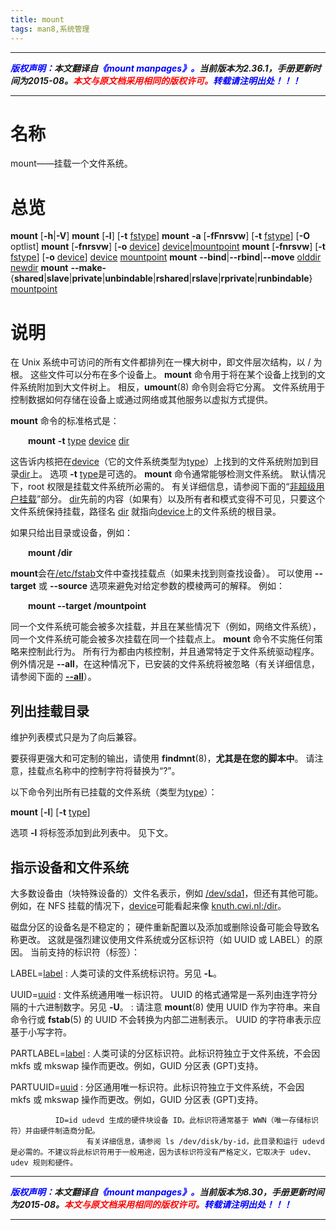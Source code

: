 ```yaml
---
title: mount 
tags: man8,系统管理
---
```


------

***<font color=blue>版权声明：</font>本文翻译自<font color=blue>《mount manpages》。</font>当前版本为2.36.1，手册更新时间为2015-08。<font color=red>本文与原文档采用相同的版权许可。</font><font color=blue>转载请注明出处！！！</font>***

------

# 名称
mount——挂载一个文件系统。

# 总览
**mount** [**-h**|**-V**]
**mount** [**-l**] [**-t** <u>fstype</u>]
**mount** **-a** [**-fFnrsvw**] [**-t** <u>fstype</u>] [**-O** optlist]
**mount** [**-fnrsvw**] [**-o** <u>device</u>] <u>device</u>|<u>mountpoint</u>
**mount** [**-fnrsvw**] [**-t** <u>fstype</u>] [**-o** <u>device</u>] <u>device</u> <u>mountpoint</u>
**mount** **--bind**|**--rbind**|**--move** <u>olddir</u> <u>newdir</u>
**mount** **--make-**{**shared**|**slave**|**private**|**unbindable**|**rshared**|**rslave**|**rprivate**|**runbindable**} <u>mountpoint</u>
# 说明
在 Unix 系统中可访问的所有文件都排列在一棵大树中，即文件层次结构，以 / 为根。 这些文件可以分布在多个设备上。 **mount** 命令用于将在某个设备上找到的文件系统附加到大文件树上。 相反，**umount**(8) 命令则会将它分离。 文件系统用于控制数据如何存储在设备上或通过网络或其他服务以虚拟方式提供。

**mount** 命令的标准格式是：

&emsp;&emsp;**mount** **-t** <u>type</u> <u>device</u> <u>dir</u>

这告诉内核把在<u>device</u>（它的文件系统类型为<u>type</u>）上找到的文件系统附加到目录<u>dir</u>上。 选项 **-t** <u>type</u>是可选的。 **mount** 命令通常能够检测文件系统。 默认情况下，root 权限是挂载文件系统所必需的。 有关详细信息，请参阅下面的“[非超级用户挂载](#Nonsuperusermounts)”部分。 <u>dir</u>先前的内容（如果有）以及所有者和模式变得不可见，只要这个文件系统保持挂载，路径名 <u>dir</u> 就指向<u>device</u>上的文件系统的根目录。

如果只给出目录或设备，例如：

&emsp;&emsp;**mount /dir**

**mount**会在<u>/etc/fstab</u>文件中查找挂载点（如果未找到则查找设备）。 可以使用 **--target** 或 **--source** 选项来避免对给定参数的模棱两可的解释。 例如：

&emsp;&emsp;**mount --target /mountpoint**

同一个文件系统可能会被多次挂载，并且在某些情况下（例如，网络文件系统），同一个文件系统可能会被多次挂载在同一个挂载点上。 **mount** 命令不实施任何策略来控制此行为。 所有行为都由内核控制，并且通常特定于文件系统驱动程序。 例外情况是 **--all**，在这种情况下，已安装的文件系统将被忽略（有关详细信息，请参阅下面的 **[--all](#all)**）。

## 列出挂载目录

维护列表模式只是为了向后兼容。

要获得更强大和可定制的输出，请使用 **findmnt**(8)，**尤其是在您的脚本中**。 请注意，挂载点名称中的控制字符将替换为“?”。

以下命令列出所有已挂载的文件系统（类型为<u>type</u>）：

**mount** [**-l**] [**-t** <u>type</u>]


选项 **-l** 将标签添加到此列表中。 见下文。

## 指示设备和文件系统

大多数设备由（块特殊设备的）文件名表示，例如 <u>/dev/sda1</u>，但还有其他可能。 例如，在 NFS 挂载的情况下，<u>device</u>可能看起来像 <u>knuth.cwi.nl:/dir</u>。

磁盘分区的设备名是不稳定的； 硬件重新配置以及添加或删除设备可能会导致名称更改。 这就是强烈建议使用文件系统或分区标识符（如 UUID 或 LABEL）的原因。 当前支持的标识符（标签）：

LABEL=<u>label</u>
: 人类可读的文件系统标识符。另见 **-L**。

UUID=<u>uuid</u>
: 文件系统通用唯一标识符。 UUID 的格式通常是一系列由连字符分隔的十六进制数字。另见 **-U**。
: 请注意 **mount**(8) 使用 UUID 作为字符串。来自命令行或 **fstab**(5) 的 UUID 不会转换为内部二进制表示。 UUID 的字符串表示应基于小写字符。

PARTLABEL=<u>label</u>
: 人类可读的分区标识符。此标识符独立于文件系统，不会因 mkfs 或 mkswap 操作而更改。例如，GUID 分区表 (GPT)支持。

PARTUUID=<u>uuid</u>
: 分区通用唯一标识符。此标识符独立于文件系统，不会因 mkfs 或 mkswap 操作而更改。例如，GUID 分区表 (GPT)支持。

              ID=id udevd 生成的硬件块设备 ID。此标识符通常基于 WWN（唯一存储标识符）并由硬件制造商分配。
                     有关详细信息，请参阅 ls /dev/disk/by-id，此目录和运行 udevd 是必需的。不建议将此标识符用于一般用途，因为该标识符没有严格定义，它取决于 udev、udev 规则和硬件。
					 
------

***<font color=blue>版权声明：</font>本文翻译自<font color=blue>《mount manpages》。</font>当前版本为8.30，手册更新时间为2015-08。<font color=red>本文与原文档采用相同的版权许可。</font><font color=blue>转载请注明出处！！！</font>***

------

